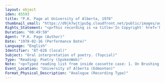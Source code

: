 ```yaml
---
layout: object
iden: 85593
title: "P.K. Page at University of Alberta, 1978"
thumbnail_small: "https://d9jk7wjtjpu5g.cloudfront.net/public/images/audio-default.png"
Rights_Statement: "<p>This recording is <a title='In Copyright' href='https://rightsstatements.org/page/InC/1.0/?language=en'>In Copyright</a> and is made available for non-commercial research and educational purposes, with permission from the rights holder(s). The University of Alberta wishes to hear from any copyright owner, or their representative, who believes that this recording has been used without authorization. Please contact <a title='erahelp@ualberta.ca' href='mailto:erahelp@ualberta.ca'>erahelp@ualberta.ca</a>. You may display/perform this material for non-commercial research or teaching purposes. For all other reproduction, performance or distribution uses, please contact the copyright holders</p>"
Duration: "00:49:50"
Agent: "P.K. Page (Author)"
Date: "1978-02-16 (Performance Date)"
Language: "English"
Identifier: "AT-626 (local)"
Subject: "Oral interpretation of poetry. (Topcial)"
Type: "Reading: Poetry (SpokenWeb)"
Note: "<p>Typed reading list from inside cassette case: 1. On Brushing My Hair, 2. Cooks Mountain, 3. After Rain, 4. Arras, 5. Leather Jacket, 6. After Reading Albino Pheasants, 7. Images of Angels, 8. For Stefan, 9. A Backwards Journey, 10. Motel Pool, 11. A Domestic Poem for a Summer Afternoon, 12. Phone Call From Mexico, 13. Evening Dance of Grey Flies, 14. Masqueraders, 15. The Flowerbed, 16. Untitled (Dream Poem), 17. Another Space, 18. The Landlady, 19. The Band and the Beautiful Children, 20. The Man With One Small Hand, 21. Photographs of a Salt Mine, 22. Noghtmare, 23. The Snowman, 24. Bark Drawing, 25. On Educating the Natives, 26. The Glass Air, 27. If a Boy Eats an Apple, 28. The Wind, 29. For Stefan</p> (General)"
Event_Location: "University of Alberta (Edmonton)"
Format_Physical_Description: "Analogue (Recording Type)"
---
```



